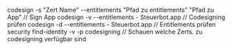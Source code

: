 codesign -s "Zert Name" --entitlements "Pfad zu entitlements" "Pfad zu App" // Sign App
codesign -v --entitlements - Steuerbot.app // Codesigning prüfen 
codesign -d --entitlements - Steuerbot.app // Entitlements prüfen
security find-identity -v -p codesigning // Schauen welche Zerts. zu codesigning verfügbar sind

